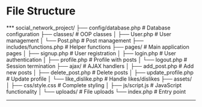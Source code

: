 # File Structure


*** social_network_project/
├── config/database.php          # Database configuration
├── classes/                     # OOP classes
│   ├── User.php                # User management
│   └── Post.php                # Post management
├── includes/functions.php       # Helper functions
├── pages/                      # Main application pages
│   ├── signup.php              # User registration
│   ├── login.php               # User authentication
│   ├── profile.php             # Profile with posts
│   └── logout.php              # Session termination
├── ajax/                       # AJAX handlers
│   ├── add_post.php            # Add new posts
│   ├── delete_post.php         # Delete posts
│   ├── update_profile.php      # Update profile
│   └── like_dislike.php        # Handle likes/dislikes
├── assets/
│   ├── css/style.css           # Complete styling
│   ├── js/script.js            # JavaScript functionality
│   └── uploads/                # File uploads
└── index.php                   # Entry point  
***
